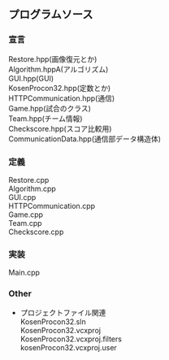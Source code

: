 ## プログラムソース
### 宣言
Restore.hpp(画像復元とか)  
Algorithm.hppA(アルゴリズム)  
GUI.hpp(GUI)  
KosenProcon32.hpp(定数とか)  
HTTPCommunication.hpp(通信)  
Game.hpp(試合のクラス)  
Team.hpp(チーム情報)  
Checkscore.hpp(スコア比較用)  
CommunicationData.hpp(通信部データ構造体)  

### 定義
Restore.cpp  
Algorithm.cpp  
GUI.cpp    
HTTPCommunication.cpp  
Game.cpp  
Team.cpp  
Checkscore.cpp  

### 実装
Main.cpp

### Other
* プロジェクトファイル関連  
KosenProcon32.sln  
KosenProcon32.vcxproj  
KosenProcon32.vcxproj.filters  
kosenProcon32.vcxproj.user  

